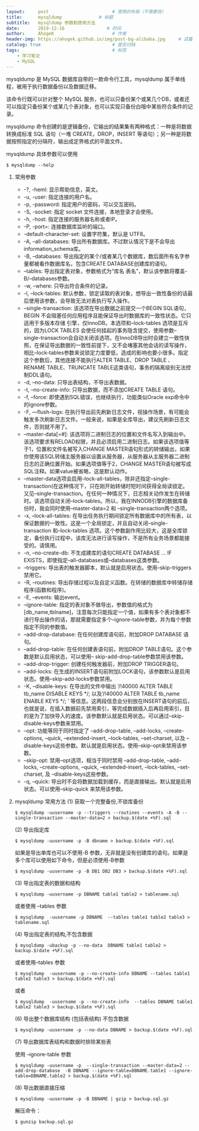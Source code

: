 ```yaml
---
layout:     post                        # 使用的布局（不需要改）
title:      mysqldump              # 标题
subtitle:   mysqldump 参数和使用方法
date:       2019-12-16                # 时间
author:     AhogeK                      # 作者
header-img: https://ahogek.github.io/img/post-bg-alibaba.jpg     # 这篇文章标题背景图片
catalog: true                           # 是否归档
tags:                                   # 标签
    - 学习笔记
    - MySQL
---
```

mysqldump 是 MySQL 数据库自带的一款命令行工具，mysqldump 属于单线程，被用于执行数据备份以及数据迁移。

该命令行既可以针对整个 MySQL 服务，也可以只备份某个或某几个DB，或者还可以指定只备份某个或某几个表对象，也可以实现只备份白哦中某些符合条件的记录。

mysqldump 命令创建的是逻辑备份，它输出的结果集有两种格式：一种是将数据转换成标准 SQL 语句（一堆 CREATE，DROP，INSERT 等语句）；另一种是将数据按照指定的分隔符，输出成定界格式的平面文件。

mysqldump 具体参数可以使用

``$ mysqldump --help``

1. 常用参数
   * -?, -heml: 显示帮助信息，英文。
   * -u, -user: 指定连接的用户名。
   * -p, -password: 指定用户的密码，可以交互密码。
   * -S, -socket: 指定 socket 文件连接，本地登录才会使用。
   * -h, -host: 指定连接的服务器名称或者IP。
   * -P, -port=: 连接数据库监听的端口。
   * -default-character-set: 设置字符集，默认是 UTF8。
   * -A, –all-databases: 导出所有数据库。不过默认情况下是不会导出information_schema库。
   * -B, –databases: 导出指定的某个/或者某几个数据库，数后面所有名字参量都被看作数据库名，包含CREATE DATABASE创建库的语句。
   * –tables: 导出指定表对象，参数格式为“库名 表名”，默认该参数将覆盖-B/–databases参数。
   * -w, –where: 只导出符合条件的记录。
   * -l, –lock-tables: 默认参数，锁定读取的表对象，想导出一致性备份的话最后使用该参数，会导致无法对表执行写入操作。
   * –single-transaction: 该选项在导出数据之前提交一个BEGIN SQL语句，BEGIN 不会阻塞任何应用程序且能保证导出时数据库的一致性状态。它只适用于多版本存储 引擎，仅InnoDB。本选项和–lock-tables 选项是互斥的，因为LOCK TABLES 会使任何挂起的事务隐含提交，使用参数–single-transaction会自动关闭该选项。在InnoDB导出时会建立一致性快照，在保证导出数据的一致性前提下，又不会堵塞其他会话的读写操作，相比–lock-tables参数来说锁定力度要低，造成的影响也要小很多。指定这个参数后，其他连接不能执行ALTER TABLE、DROP TABLE 、RENAME TABLE、TRUNCATE TABLE这类语句，事务的隔离级别无法控制DDL语句。
   * -d, –no-data: 只导出表结构，不导出表数据。
   * -t, –no-create-info: 只导出数据，而不添加CREATE TABLE 语句。
   * -f, –force: 即使遇到SQL错误，也继续执行，功能类似Oracle exp命令中的ignore参数。
   * -F, —flush-logs: 在执行导出前先刷新日志文件，视操作场景，有可能会触发多次刷新日志文件。一般来说，如果是全库导出，建议先刷新日志文件，否则就不用了。
   * –master-data[=#]: 该选项将二进制日志的位置和文件名写入到输出中。该选项要求有RELOAD权限，并且必须启用二进制日志。如果该选项值等于1，位置和文件名被写入CHANGE MASTER语句形式的转储输出，如果你使用该SQL转储主服务器以设置从服务器，从服务器从主服务器二进制日志的正确位置开始。如果选项值等于2，CHANGE MASTER语句被写成SQL注释。如果value被省略，这是默认动作。
   * –master-data选项会启用–lock-all-tables，除非还指定–single-transaction(在这种情况下，只在刚开始转储时短时间获得全局读锁定。又见–single-transaction。在任何一种情况下，日志相关动作发生在转储时。该选项自动关闭–lock-tables。所以，我在INNODB引擎的数据库备份时，我会同时使用–master-data=2 和 –single-transaction两个选项。
   * -x, –lock-all-tables: 在导出任务执行期间锁定所有数据库中的所有表，以保证数据的一致性。这是一个全局锁定，并且自动关闭–single-transaction 和–lock-tables 选项。这个参数副作用比较大，这是全库锁定，备份执行过程中，该库无法进行读写操作，不是所有业务场景都能接受的。请慎用。
   * -n, –no-create-db: 不生成建库的语句CREATE DATABASE … IF EXISTS，即使指定–all-databases或–databases这类参数。
   * –triggers: 导出表的触发器脚本，默认就是启用状态。使用–skip-triggers禁用它。
   * -R, –routines: 导出存储过程以及自定义函数。在转储的数据库中转储存储程序(函数和程序)。
   * -E, –events: 输出event。
   * –ignore-table: 指定的表对象不做导出，参数值的格式为[db_name,tblname]，注意每次只能指定一个值，如果有多个表对象都不进行导出操作的话，那就需要指定多个–ignore-table参数，并为每个参数指定不同的参数值。
   * –add-drop-database: 在任何创建库语句前，附加DROP DATABASE 语句。
   * –add-drop-table: 在任何创建表语句前，附加DROP TABLE语句。这个参数是默认启用状态，可以使用– skip-add-drop-table参数禁用该参数。
   * –add-drop-trigger: 创建任何触发器前，附加DROP TRIGGER语句。
   * –add-locks: 在生成的INSERT语句前附加LOCK语句，该参数默认是启用状态。使用–skip-add-locks参数禁用。
   * -K, –disable-keys: 在导出的文件中输出 ‘/!40000 ALTER TABLE tb_name DISABLE KEYS */; 以及‘/!40000 ALTER TABLE tb_name ENABLE KEYS */; ‘ 等信息。这两段信息会分别放在INSERT语句的前后，也就是说，在插入数据前先禁用索引，等完成数据插入后再启用索引，目的是为了加快导入的速度。该参数默认就是启用状态。可以通过–skip-disable-keys参数来禁用。
   * –opt: 功能等同于同时指定了 –add-drop-table, –add-locks, –create-options, –quick, –extended-insert, –lock-tables, –set-charset, 以及 –disable-keys这些参数。默认就是启用状态。使用–skip-opt来禁用该参数。
   * –skip-opt: 禁用–opt选项，相当于同时禁用 –add-drop-table, –add-locks, –create-options, –quick, –extended-insert, –lock-tables, –set-charset, 及 –disable-keys这些参数。
   * -q, –quick: 导出时不会将数据加载到缓存，而是直接输出。默认就是启用状态。可以使用–skip-quick 来禁用该参数。
2.  mysqldump 常用方法
    (1) 获取一个完整备份,不锁库备份

    ``$ mysqldump -uusername -p --triggers --routines --events -A -B --single-transaction --master-data=2 > backup.$(date +%F).sql``

    (2) 导出指定库

    ``$ mysqldump -uusername -p -B dbname > backup.$(date +%F).sql``

    如果是导出单库也可以不使用-B 参数，无非就是没有创建库的语句。如果是多个库可以使用如下命令，但是必须使用-B参数

    ``$ mysqldump -uusername -p -B DB1 DB2 DB3 > backup.$(date +%F).sql``

    (3) 导出指定表的数据和结构

    ``$ mysqldump -uusername -p DBNAME table1 table2 > tablename.sql``

    或者使用 –tables 参数

    ``$ mysqldump  -uusername -p DBNAME  --tables table1 table2 table3 > tablename.sql``

    (4) 导出指定表的结构,不包含数据

    ``$ mysqldump -ubackup -p --no-data  DBNAME table1 table2 > backup.$(date +%F).sql``

    或者使用–tables 参数

    ``$ mysqldump  -uusername -p --no-create-info DBNAME --tables table1 table2 table3 > backup.$(date +%F).sql``

    或者

    ``$ mysqldump  -uusername -p --no-create-info  --tables DBNAME table1 table2 table3 > backup.$(date +%F).sql``

    (6) 导出整个数据库结构 (包括表结构) 不包含数据

    ``$ mysqldump -uusername -p --no-data DBNAME > backup.$(date +%F).sql``

    (7) 导出数据库表结构和数据时排除某些表

    使用 –ignore-table 参数

    ``$ mysqldump -uusername -p  --single-transaction --master-data=2 --add-drop-database  -B DBNAME --ignore-table=DBNAME.table1 --ignore-table=DBNAME.table2 > backup.$(date +%F).sql``

    (8) 导出数据直接压缩

    ``$ mysqldump -uusername -p -B DBNAME | gzip > backup.sql.gz``

    解压命令：

    ``$ gunzip backup.sql.gz``
